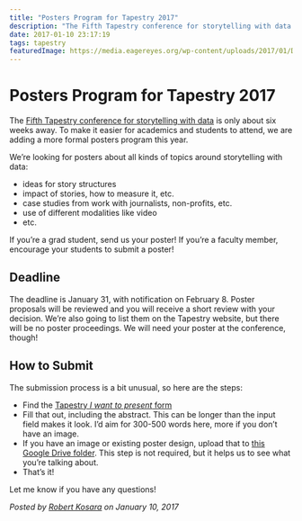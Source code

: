 ```yaml
---
title: "Posters Program for Tapestry 2017"
description: "The Fifth Tapestry conference for storytelling with data is only about six weeks away. To make it easier for academics and students to attend, we are adding a more formal posters program this year."
date: 2017-01-10 23:17:19
tags: tapestry
featuredImage: https://media.eagereyes.org/wp-content/uploads/2017/01/DSCF0541.jpg
---
```


# Posters Program for Tapestry 2017

The <a href="https://eagereyes.org/blog/2016/tapestry-2017-st-augustine-fl-on-march-1st">Fifth Tapestry conference for storytelling with data</a> is only about six weeks away. To make it easier for academics and students to attend, we are adding a more formal posters program this year.

We’re looking for posters about all kinds of topics around storytelling with data:

<ul>
    <li>ideas for story structures</li>
    <li>impact of stories, how to measure it, etc.</li>
    <li>case studies from work with journalists, non-profits, etc.</li>
    <li>use of different modalities like video</li>
    <li>etc.</li>
</ul>

If you’re a grad student, send us your poster! If you’re a faculty member, encourage your students to submit a poster!

## Deadline

The deadline is January 31, with notification on February 8. Poster proposals will be reviewed and you will receive a short review with your decision. We’re also going to list them on the Tapestry website, but there will be no poster proceedings. We will need your poster at the conference, though!

## How to Submit

The submission process is a bit unusual, so here are the steps:

<ul>
    <li>Find the <a href="https://docs.google.com/forms/d/e/1FAIpQLSdMo6LUyTOFnN-vLKV5iAz5JZ6PqQmEPCj28TtzF50RZ3CrXQ/viewform?c=0&amp;w=1">Tapestry <em>I want to present</em> form</a></li>
    <li>Fill that out, including the abstract. This can be longer than the input field makes it look. I’d aim for 300-500 words here, more if you don’t have an image.</li>
    <li>If you have an image or existing poster design, upload that to <a href="https://drive.google.com/drive/folders/0B2eQLo-7PRY3MDlzOC02UHJRZFk">this Google Drive folder</a>. This step is not required, but it helps us to see what you’re talking about.</li>
    <li>That’s it!</li>
</ul>

Let me know if you have any questions!


_Posted by <a href="/about">Robert Kosara</a> on January 10, 2017_


